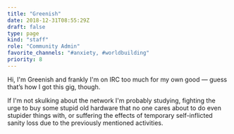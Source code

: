 ```yaml
---
title: "Greenish"
date: 2018-12-31T08:55:29Z
draft: false
type: page
kind: "staff"
role: "Community Admin"
favorite_channels: "#anxiety, #worldbuilding"
priority: 8
---
```


Hi, I'm Greenish and frankly I'm on IRC too much for my own good — guess that’s how I got this gig, though.

If I'm not skulking about the network I'm probably studying, fighting the urge to buy some stupid old hardware that no one cares about to do even stupider things with, or suffering the effects of temporary self-inflicted sanity loss due to the previously mentioned activities.
